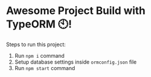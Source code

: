 # Awesome Project Build with TypeORM 🕙!

Steps to run this project:

1. Run `npm i` command
2. Setup database settings inside `ormconfig.json` file
3. Run `npm start` command
